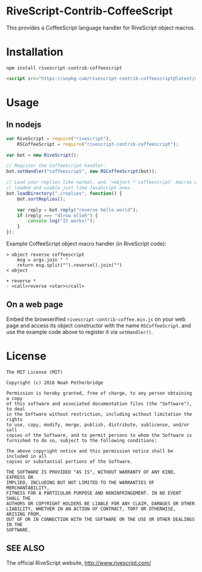 # RiveScript-Contrib-CoffeeScript

This provides a CoffeeScript language handler for RiveScript object macros.

# Installation

```npm install rivescript-contrib-coffeescript```

```html
<script src="https://unpkg.com/rivescript-contrib-coffeescript@latest/dist/rivescript-contrib-coffeescript.min.js"></script>
```

# Usage

## In nodejs

```javascript
var RiveScript = require("rivescript"),
    RSCoffeeScript = require("rivescript-contrib-coffeescript");

var bot = new RiveScript();

// Register the CoffeeScript handler.
bot.setHandler("coffeescript", new RSCoffeeScript(bot));

// Load your replies like normal, and `>object * coffeescript` macros will be
// loaded and usable just like JavaScript ones.
bot.loadDirectory("./replies", function() {
    bot.sortReplies();

    var reply = bot.reply("reverse hello world");
    if (reply === "dlrow olleh") {
        console.log("It works!");
    }
});
```

Example CoffeeScript object macro handler (in RiveScript code):

```rivescript
> object reverse coffeescript
    msg = args.join " "
    return msg.split("").reverse().join("")
< object

+ reverse *
- <call>reverse <star></call>
```

## On a web page

Embed the browserified `rivescript-contrib-coffee.min.js` on your web page and
access its object constructor with the name `RSCoffeeScript`. and use the
example code above to register it via `setHandler()`.

# License

```
The MIT License (MIT)

Copyright (c) 2016 Noah Petherbridge

Permission is hereby granted, free of charge, to any person obtaining a copy
of this software and associated documentation files (the "Software"), to deal
in the Software without restriction, including without limitation the rights
to use, copy, modify, merge, publish, distribute, sublicense, and/or sell
copies of the Software, and to permit persons to whom the Software is
furnished to do so, subject to the following conditions:

The above copyright notice and this permission notice shall be included in all
copies or substantial portions of the Software.

THE SOFTWARE IS PROVIDED "AS IS", WITHOUT WARRANTY OF ANY KIND, EXPRESS OR
IMPLIED, INCLUDING BUT NOT LIMITED TO THE WARRANTIES OF MERCHANTABILITY,
FITNESS FOR A PARTICULAR PURPOSE AND NONINFRINGEMENT. IN NO EVENT SHALL THE
AUTHORS OR COPYRIGHT HOLDERS BE LIABLE FOR ANY CLAIM, DAMAGES OR OTHER
LIABILITY, WHETHER IN AN ACTION OF CONTRACT, TORT OR OTHERWISE, ARISING FROM,
OUT OF OR IN CONNECTION WITH THE SOFTWARE OR THE USE OR OTHER DEALINGS IN THE
SOFTWARE.
```

## SEE ALSO

The official RiveScript website, http://www.rivescript.com/
